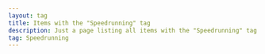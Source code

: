```yaml
---
layout: tag
title: Items with the "Speedrunning" tag
description: Just a page listing all items with the "Speedrunning" tag
tag: Speedrunning
---
```

